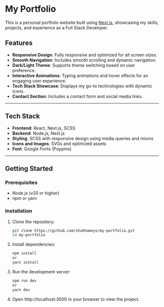 # My Portfolio

This is a personal portfolio website built using [Next.js](https://nextjs.org), showcasing my skills, projects, and experience as a Full Stack Developer.

## **Features**

- **Responsive Design**: Fully responsive and optimized for all screen sizes.
- **Smooth Navigation**: Includes smooth scrolling and dynamic navigation.
- **Dark/Light Theme**: Supports theme switching based on user preference.
- **Interactive Animations**: Typing animations and hover effects for an engaging user experience.
- **Tech Stack Showcase**: Displays my go-to technologies with dynamic icons.
- **Contact Section**: Includes a contact form and social media links.

---

## **Tech Stack**

- **Frontend**: React, Next.js, SCSS
- **Backend**: Node.js, Nest.js
- **Styling**: SCSS with responsive design using media queries and mixins
- **Icons and Images**: SVGs and optimized assets
- **Font**: Google Fonts (Poppins)

---

## **Getting Started**

### **Prerequisites**

- Node.js (v20 or higher)
- npm or yarn

### **Installation**

1. Clone the repository:

   ```bash
   git clone https://github.com/shubhamoys/my-portfolio.git
   cd my-portfolio
   ```

2. Install dependencies:

   ```bash
   npm install
   or
   yarn install
   ```

3. Run the development server:

   ```bash
   npm run dev
   or
   yarn dev
   ```

4. Open http://localhost:3000 in your browser to view the project.
